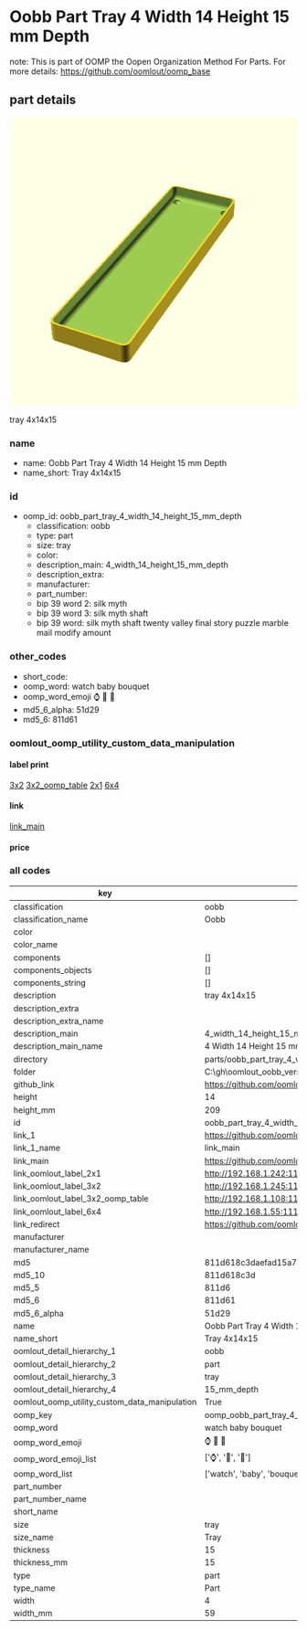 # Oobb Part Tray 4 Width 14 Height 15 mm Depth  

note: This is part of OOMP the Oopen Organization Method For Parts. For more details: https://github.com/oomlout/oomp_base

##  part details
  

[![](3dpr.png)](3dpr.png)

tray 4x14x15



### name
* name: Oobb Part Tray 4 Width 14 Height 15 mm Depth
* name_short: Tray 4x14x15 
### id
* oomp_id: oobb_part_tray_4_width_14_height_15_mm_depth
  * classification: oobb
  * type: part
  * size: tray
  * color: 
  * description_main: 4_width_14_height_15_mm_depth
  * description_extra: 
  * manufacturer: 
  * part_number: 
  * bip 39 word 2: silk myth
  * bip 39 word 3: silk myth shaft
  * bip 39 word: silk myth shaft twenty valley final story puzzle marble mail modify amount

### other_codes
* short_code: 
* oomp_word: watch baby bouquet
* oomp_word_emoji :watch: :baby: :bouquet:
* md5_6_alpha: 51d29
* md5_6: 811d61






### oomlout_oomp_utility_custom_data_manipulation
#### label print
[3x2](http://192.168.1.245:1112/?label=oomp%2051d29)
[3x2_oomp_table](http://192.168.1.108:1112/?label=oomp%2051d29)
[2x1](http://192.168.1.242:1112/?label=oomp%2051d29)
[6x4](http://192.168.1.55:1112/?label=oomp%2051d29)    

#### link

[link_main](https://github.com/oomlout/oomlout_oobb_version_4_generated_parts/tree/main/navigation_oomp/oobb/part/tray/4_width_14_height_15_mm_depth/part)                              

#### price







### all codes 
| key | value |  
| --- | --- |  
| classification | oobb |  
| classification_name | Oobb |  
| color |  |  
| color_name |  |  
| components | [] |  
| components_objects | [] |  
| components_string | [] |  
| description | tray 4x14x15 |  
| description_extra |  |  
| description_extra_name |  |  
| description_main | 4_width_14_height_15_mm_depth |  
| description_main_name | 4 Width 14 Height 15 mm Depth |  
| directory | parts/oobb_part_tray_4_width_14_height_15_mm_depth |  
| folder | C:\gh\oomlout_oobb_version_4_generated_parts\parts\oobb_part_tray_4_width_14_height_15_mm_depth |  
| github_link | https://github.com/oomlout/oomlout_oomp_part_src/tree/main/parts/oobb_part_tray_4_width_14_height_15_mm_depth |  
| height | 14 |  
| height_mm | 209 |  
| id | oobb_part_tray_4_width_14_height_15_mm_depth |  
| link_1 | https://github.com/oomlout/oomlout_oobb_version_4_generated_parts/tree/main/navigation_oomp/oobb/part/tray/4_width_14_height_15_mm_depth/part |  
| link_1_name | link_main |  
| link_main | https://github.com/oomlout/oomlout_oobb_version_4_generated_parts/tree/main/navigation_oomp/oobb/part/tray/4_width_14_height_15_mm_depth/part |  
| link_oomlout_label_2x1 | http://192.168.1.242:1112/?label=oomp%2051d29 |  
| link_oomlout_label_3x2 | http://192.168.1.245:1112/?label=oomp%2051d29 |  
| link_oomlout_label_3x2_oomp_table | http://192.168.1.108:1112/?label=oomp%2051d29 |  
| link_oomlout_label_6x4 | http://192.168.1.55:1112/?label=oomp%2051d29 |  
| link_redirect | https://github.com/oomlout/oomlout_oobb_version_4_generated_parts/tree/main/parts/oobb_tray_04_14_15 |  
| manufacturer |  |  
| manufacturer_name |  |  
| md5 | 811d618c3daefad15a787eb389e4a644 |  
| md5_10 | 811d618c3d |  
| md5_5 | 811d6 |  
| md5_6 | 811d61 |  
| md5_6_alpha | 51d29 |  
| name | Oobb Part Tray 4 Width 14 Height 15 mm Depth |  
| name_short | Tray 4x14x15  |  
| oomlout_detail_hierarchy_1 | oobb |  
| oomlout_detail_hierarchy_2 | part |  
| oomlout_detail_hierarchy_3 | tray |  
| oomlout_detail_hierarchy_4 | 15_mm_depth |  
| oomlout_oomp_utility_custom_data_manipulation | True |  
| oomp_key | oomp_oobb_part_tray_4_width_14_height_15_mm_depth |  
| oomp_word | watch baby bouquet |  
| oomp_word_emoji | :watch: :baby: :bouquet: |  
| oomp_word_emoji_list | [':watch:', ':baby:', ':bouquet:'] |  
| oomp_word_list | ['watch', 'baby', 'bouquet'] |  
| part_number |  |  
| part_number_name |  |  
| short_name |  |  
| size | tray |  
| size_name | Tray |  
| thickness | 15 |  
| thickness_mm | 15 |  
| type | part |  
| type_name | Part |  
| width | 4 |  
| width_mm | 59 |  
